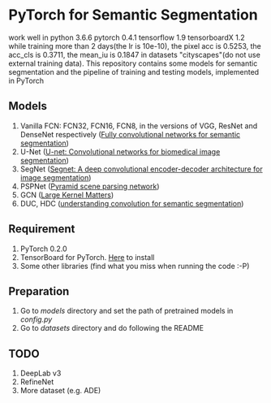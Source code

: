 # PyTorch for Semantic Segmentation
work well in python 3.6.6 pytorch 0.4.1 tensorflow 1.9 tensorboardX 1.2
while training more than 2 days(the lr is 10e-10), the pixel acc is 0.5253, the acc_cls is 0.3711, the mean_iu is 0.1847 in datasets "cityscapes"(do not use external training data).
This repository contains some models for semantic segmentation and the pipeline of training and testing models, 
implemented in PyTorch

## Models
1. Vanilla FCN: FCN32, FCN16, FCN8, in the versions of VGG, ResNet and DenseNet respectively
([Fully convolutional networks for semantic segmentation](http://www.cv-foundation.org/openaccess/content_cvpr_2015/papers/Long_Fully_Convolutional_Networks_2015_CVPR_paper.pdf))
2. U-Net ([U-net: Convolutional networks for biomedical image segmentation](https://arxiv.org/pdf/1505.04597))
3. SegNet ([Segnet: A deep convolutional encoder-decoder architecture for image segmentation](https://arxiv.org/pdf/1511.00561))
4. PSPNet ([Pyramid scene parsing network](https://arxiv.org/pdf/1612.01105))
5. GCN ([Large Kernel Matters](https://arxiv.org/pdf/1703.02719))
6. DUC, HDC ([understanding convolution for semantic segmentation](https://arxiv.org/pdf/1702.08502.pdf))

## Requirement
1. PyTorch 0.2.0
2. TensorBoard for PyTorch. [Here](https://github.com/lanpa/tensorboard-pytorch)  to install
3. Some other libraries (find what you miss when running the code :-P)

## Preparation
1. Go to *models* directory and set the path of pretrained models in *config.py*
2. Go to *datasets* directory and do following the README

## TODO
1. DeepLab v3
2. RefineNet
3. More dataset (e.g. ADE)
